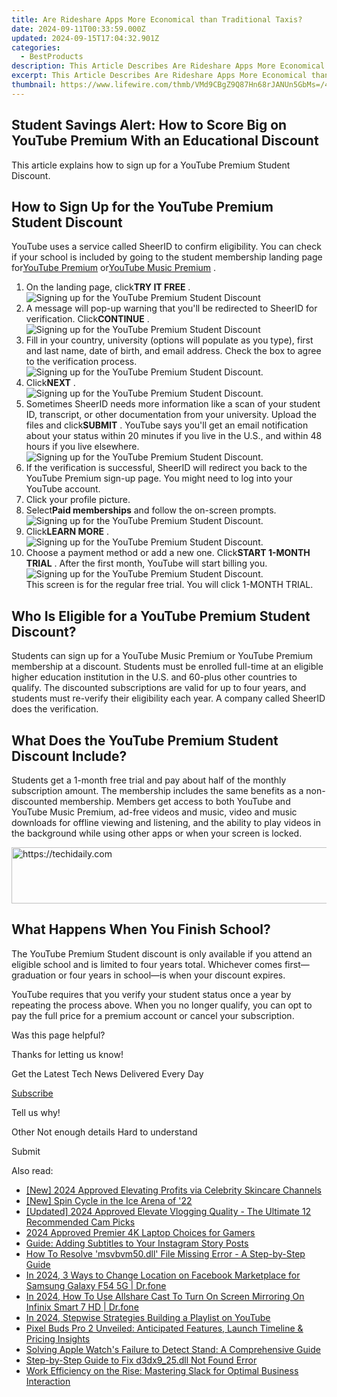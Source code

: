```yaml
---
title: Are Rideshare Apps More Economical than Traditional Taxis?
date: 2024-09-11T00:33:59.000Z
updated: 2024-09-15T17:04:32.901Z
categories:
  - BestProducts
description: This Article Describes Are Rideshare Apps More Economical than Traditional Taxis?
excerpt: This Article Describes Are Rideshare Apps More Economical than Traditional Taxis?
thumbnail: https://www.lifewire.com/thmb/VMd9CBgZ9Q87Hn68rJANUn5GbMs=/400x300/filters:no_upscale():max_bytes(150000):strip_icc():format(webp)/is-uber-cheaper-or-a-taxi-5a68b71ffa6bcc003664df84.jpg
---
```


## Student Savings Alert: How to Score Big on YouTube Premium With an Educational Discount
 This article explains how to sign up for a YouTube Premium Student Discount.  

## How to Sign Up for the YouTube Premium Student Discount

 YouTube uses a service called SheerID to confirm eligibility. You can check if your school is included by going to the student membership landing page for[YouTube Premium](https://www.lifewire.com/is-youtube-premium-worth-it-8584585 ) or[YouTube Music Premium](https://www.lifewire.com/what-is-youtube-music-4799054 ) .

1. On the landing page, click**TRY IT FREE** .  
![Signing up for the YouTube Premium Student Discount](https://www.lifewire.com/thmb/aPzRGgGmK-m-Aq3jVHeUISd_8aY=/1500x0/filters:no_upscale():max_bytes(150000):strip_icc():format(webp)/YouTubePremiumStudent1-4dd5ae1181f143c794fe3fe1d615e74f.jpg)
2. A message will pop-up warning that you'll be redirected to SheerID for verification. Click**CONTINUE** .  
![Signing up for the YouTube Premium Student Discount](https://www.lifewire.com/thmb/krc_P8NRwLzkc5h633qem4DYpjk=/1500x0/filters:no_upscale():max_bytes(150000):strip_icc():format(webp)/YouTubePremiumStudent2-ac9d06f65a8a46d8958e9682d297a560.jpg)
3. Fill in your country, university (options will populate as you type), first and last name, date of birth, and email address. Check the box to agree to the verification process.  
![Signing up for the YouTube Premium Student Discount.](https://www.lifewire.com/thmb/RbANARHcGpEqx7ykFJQlw7ekb88=/1500x0/filters:no_upscale():max_bytes(150000):strip_icc():format(webp)/YouTubePremiumStudent3-a3e301e3cb8145d0af9590f894384169.jpg)
4. Click**NEXT** .  
![Signing up for the YouTube Premium Student Discount.](https://www.lifewire.com/thmb/7tGfuyn3esdJ6s8C_cTF0COO_i0=/1500x0/filters:no_upscale():max_bytes(150000):strip_icc():format(webp)/YouTubePremiumStudent4-7c7525111bd04feca4169668a01cd7fa.jpg)
5. Sometimes SheerID needs more information like a scan of your student ID, transcript, or other documentation from your university. Upload the files and click**SUBMIT** . YouTube says you'll get an email notification about your status within 20 minutes if you live in the U.S., and within 48 hours if you live elsewhere.  
![Signing up for the YouTube Premium Student Discount.](https://www.lifewire.com/thmb/07ZCByqXzt1wu2K99BIv8tMj010=/1500x0/filters:no_upscale():max_bytes(150000):strip_icc():format(webp)/YouTubePremiumStudent5-2a7e2d362d164245b62e94a36e7b923b.jpg)
6. If the verification is successful, SheerID will redirect you back to the YouTube Premium sign-up page. You might need to log into your YouTube account.
7. Click your profile picture.
8. Select**Paid memberships** and follow the on-screen prompts.  
![Signing up for the YouTube Premium Student Discount.](https://www.lifewire.com/thmb/-WpwGJr3fmxf4xJ9IARe9kgVYiM=/1500x0/filters:no_upscale():max_bytes(150000):strip_icc():format(webp)/YouTubePremiumStudent6-1b4b0214a68a4ab9849880fcedaff3b3.jpg)
9. Click**LEARN MORE** .  
![Signing up for the YouTube Premium Student Discount.](https://www.lifewire.com/thmb/1tWG3IuFBa1j6bGZYup9DK1N9a0=/1500x0/filters:no_upscale():max_bytes(150000):strip_icc():format(webp)/YouTubePremiumStudent7-38cbeb35f7d9480d81a44d3d8ddc4a18.jpg)
10. Choose a payment method or add a new one. Click**START 1-MONTH TRIAL** . After the first month, YouTube will start billing you.  
![Signing up for the YouTube Premium Student Discount.](https://www.lifewire.com/thmb/A_h1uMjvVexpll2JqR730jpwQQ8=/1500x0/filters:no_upscale():max_bytes(150000):strip_icc():format(webp)/YouTubePremiumStudent8-4fe99ffd2800473d83a5e2610d0623a0.jpg)  
 This screen is for the regular free trial. You will click 1-MONTH TRIAL.

## Who Is Eligible for a YouTube Premium Student Discount?

 Students can sign up for a YouTube Music Premium or YouTube Premium membership at a discount. Students must be enrolled full-time at an eligible higher education institution in the U.S. and 60-plus other countries to qualify. The discounted subscriptions are valid for up to four years, and students must re-verify their eligibility each year. A company called SheerID does the verification.

## What Does the YouTube Premium Student Discount Include?

 Students get a 1-month free trial and pay about half of the monthly subscription amount. The membership includes the same benefits as a non-discounted membership. Members get access to both YouTube and YouTube Music Premium, ad-free videos and music, video and music downloads for offline viewing and listening, and the ability to play videos in the background while using other apps or when your screen is locked.

<!-- affiliate ads begin -->
<a href="https://appsumo.8odi.net/c/5597632/2123729/7443" target="_top" id="2123729">
  <img src="//a.impactradius-go.com/display-ad/7443-2123729" border="0" alt="https://techidaily.com" width="600" height="90"/>
</a>
<img height="0" width="0" src="https://appsumo.8odi.net/i/5597632/2123729/7443" style="position:absolute;visibility:hidden;" border="0" />
<!-- affiliate ads end -->

## What Happens When You Finish School?

 The YouTube Premium Student discount is only available if you attend an eligible school and is limited to four years total. Whichever comes first—graduation or four years in school—is when your discount expires.

 YouTube requires that you verify your student status once a year by repeating the process above. When you no longer qualify, you can opt to pay the full price for a premium account or cancel your subscription.

Was this page helpful?

Thanks for letting us know!

 Get the Latest Tech News Delivered Every Day

[Subscribe](https://www.lifewire.com/#)

Tell us why!

 Other  Not enough details  Hard to understand

 Submit

<ins class="adsbygoogle"
     style="display:block"
     data-ad-format="autorelaxed"
     data-ad-client="ca-pub-7571918770474297"
     data-ad-slot="1223367746"></ins>

<ins class="adsbygoogle"
     style="display:block"
     data-ad-client="ca-pub-7571918770474297"
     data-ad-slot="8358498916"
     data-ad-format="auto"
     data-full-width-responsive="true"></ins>

<span class="atpl-alsoreadstyle">Also read:</span>
<div><ul>
<li><a href="https://facebook-video-share.techidaily.com/new-2024-approved-elevating-profits-via-celebrity-skincare-channels/"><u>[New] 2024 Approved Elevating Profits via Celebrity Skincare Channels</u></a></li>
<li><a href="https://extra-approaches.techidaily.com/new-spin-cycle-in-the-ice-arena-of-22/"><u>[New] Spin Cycle in the Ice Arena of '22</u></a></li>
<li><a href="https://youtube-webster.techidaily.com/ed-2024-approved-elevate-vlogging-quality-the-ultimate-12-recommended-cam-picks/"><u>[Updated] 2024 Approved Elevate Vlogging Quality - The Ultimate 12 Recommended Cam Picks</u></a></li>
<li><a href="https://article-posts.techidaily.com/2024-approved-premier-4k-laptop-choices-for-gamers/"><u>2024 Approved Premier 4K Laptop Choices for Gamers</u></a></li>
<li><a href="https://tech-recovery.techidaily.com/guide-adding-subtitles-to-your-instagram-story-posts/"><u>Guide: Adding Subtitles to Your Instagram Story Posts</u></a></li>
<li><a href="https://tech-recovery.techidaily.com/how-to-resolve-msvbvm50dll-file-missing-error-a-step-by-step-guide/"><u>How To Resolve 'msvbvm50.dll' File Missing Error - A Step-by-Step Guide</u></a></li>
<li><a href="https://change-location.techidaily.com/in-2024-3-ways-to-change-location-on-facebook-marketplace-for-samsung-galaxy-f54-5g-drfone-by-drfone-virtual-android/"><u>In 2024, 3 Ways to Change Location on Facebook Marketplace for Samsung Galaxy F54 5G | Dr.fone</u></a></li>
<li><a href="https://screen-mirror.techidaily.com/in-2024-how-to-use-allshare-cast-to-turn-on-screen-mirroring-on-infinix-smart-7-hd-drfone-by-drfone-android/"><u>In 2024, How To Use Allshare Cast To Turn On Screen Mirroring On Infinix Smart 7 HD | Dr.fone</u></a></li>
<li><a href="https://youtube-stream.techidaily.com/in-2024-stepwise-strategies-building-a-playlist-on-youtube/"><u>In 2024, Stepwise Strategies Building a Playlist on YouTube</u></a></li>
<li><a href="https://tech-recovery.techidaily.com/pixel-buds-pro-2-unveiled-anticipated-features-launch-timeline-and-pricing-insights/"><u>Pixel Buds Pro 2 Unveiled: Anticipated Features, Launch Timeline & Pricing Insights</u></a></li>
<li><a href="https://tech-recovery.techidaily.com/solving-apple-watchs-failure-to-detect-stand-a-comprehensive-guide/"><u>Solving Apple Watch's Failure to Detect Stand: A Comprehensive Guide</u></a></li>
<li><a href="https://tech-recovery.techidaily.com/step-by-step-guide-to-fix-d3dx925dll-not-found-error/"><u>Step-by-Step Guide to Fix d3dx9_25.dll Not Found Error</u></a></li>
<li><a href="https://tech-recovery.techidaily.com/work-efficiency-on-the-rise-mastering-slack-for-optimal-business-interaction/"><u>Work Efficiency on the Rise: Mastering Slack for Optimal Business Interaction</u></a></li>
</ul></div>

